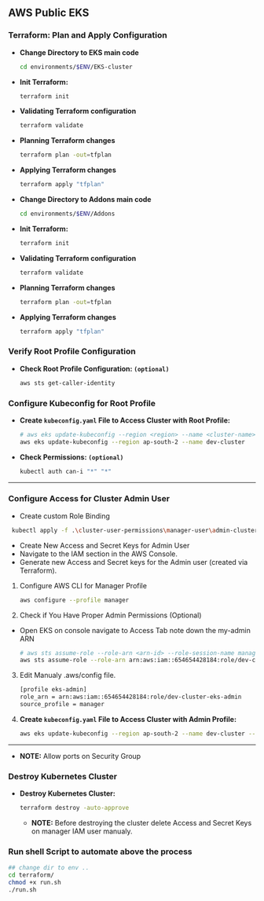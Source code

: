 ## AWS Public EKS

### Terraform: Plan and Apply Configuration

- **Change Directory to EKS main code**

  ```sh
  cd environments/$ENV/EKS-cluster
  ```

- **Init Terraform:**

  ```sh
  terraform init
  ```

- **Validating Terraform configuration**

  ```sh
  terraform validate
  ```

- **Planning Terraform changes**

  ```sh
  terraform plan -out=tfplan
  ```

- **Applying Terraform changes**

  ```sh
  terraform apply "tfplan"
  ```

- **Change Directory to Addons main code**

  ```sh
  cd environments/$ENV/Addons
  ```

- **Init Terraform:**

  ```sh
  terraform init
  ```

- **Validating Terraform configuration**

  ```sh
  terraform validate
  ```

- **Planning Terraform changes**

  ```sh
  terraform plan -out=tfplan
  ```

- **Applying Terraform changes**

  ```sh
  terraform apply "tfplan"
  ```

### Verify Root Profile Configuration

- **Check Root Profile Configuration: `(optional)`**

  ```sh
  aws sts get-caller-identity
  ```

### Configure Kubeconfig for Root Profile

- **Create `kubeconfig.yaml` File to Access Cluster with Root Profile:**

  ```sh
  # aws eks update-kubeconfig --region <region> --name <cluster-name>
  aws eks update-kubeconfig --region ap-south-2 --name dev-cluster
  ```

- **Check Permissions: `(optional)`**

  ```sh
  kubectl auth can-i "*" "*"
  ```

---

### Configure Access for Cluster Admin User

- Create custom Role Binding

```sh
 kubectl apply -f .\cluster-user-permissions\manager-user\admin-cluster-role-binding.yaml
```

- Create New Access and Secret Keys for Admin User
- Navigate to the IAM section in the AWS Console.
- Generate new Access and Secret keys for the Admin user (created via Terraform).

1. Configure AWS CLI for Manager Profile

   ```bash
   aws configure --profile manager
   ```

2. Check if You Have Proper Admin Permissions (Optional)

- Open EKS on console navigate to Access Tab note down the my-admin ARN

   ```bash
   # aws sts assume-role --role-arn <arn-id> --role-session-name manager-session --profile <profile-name>
   aws sts assume-role --role-arn arn:aws:iam::654654428184:role/dev-cluster-eks-admin --role-session-name manager-session --profile manager
   ```

3. Edit Manualy .aws/config file.

   ```sh
   [profile eks-admin]
   role_arn = arn:aws:iam::654654428184:role/dev-cluster-eks-admin
   source_profile = manager
   ```

4. **Create `kubeconfig.yaml` File to Access Cluster with Admin Profile:**

   ```sh
   aws eks update-kubeconfig --region ap-south-2 --name dev-cluster --profile eks-admin
   ```

---

- **NOTE:** Allow ports on Security Group

### Destroy Kubernetes Cluster

- **Destroy Kubernetes Cluster:**

  ```sh
  terraform destroy -auto-approve
  ```

  - **NOTE:** Before destroying the cluster delete Access and Secret Keys on manager IAM user manualy.

### **Run shell Script to automate above the process**

```sh
## change dir to env ..
cd terraform/
chmod +x run.sh
./run.sh
```

